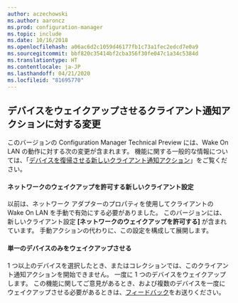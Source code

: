 ```yaml
---
author: aczechowski
ms.author: aaroncz
ms.prod: configuration-manager
ms.topic: include
ms.date: 10/16/2018
ms.openlocfilehash: a06ac6d2c1059d46177fb1c73a1fec2edcd7e0a9
ms.sourcegitcommit: bbf820c35414bf2cba356f30fe047c1a34c5384d
ms.translationtype: HT
ms.contentlocale: ja-JP
ms.lasthandoff: 04/21/2020
ms.locfileid: "81695770"
---
```

## <a name="changes-to-client-notification-action-to-wake-up-a-device"></a><a name="bkmk_wakeup"></a> デバイスをウェイクアップさせるクライアント通知アクションに対する変更
<!--1317364-->

このバージョンの Configuration Manager Technical Preview には、Wake On LAN の動作に対する次の変更が含まれます。 機能に関する一般的な情報については、「[デバイスを復帰させる新しいクライアント通知アクション](../../capabilities-in-technical-preview-1810.md#bkmk_wakeup)」をご覧ください。

#### <a name="new-client-setting-to-allow-network-wake-up"></a>ネットワークのウェイクアップを許可する新しいクライアント設定
以前は、ネットワーク アダプターのプロパティを使用してクライアントの Wake On LAN を手動で有効にする必要がありました。 このバージョンには、新しいクライアント設定 **[ネットワークのウェイクアップを許可する]** が含まれています。 手動アクションの代わりに、この設定を構成して展開します。 

#### <a name="only-wake-up-a-single-device"></a>単一のデバイスのみをウェイクアップさせる
1 つ以上のデバイスを選択したとき、またはコレクションでは、このクライアント通知アクションを開始できません。 一度に 1 つのデバイスをウェイクアップします。 この機能に関してご意見があるとき、および複数のデバイスを一度にウェイクアップさせる必要があるときは、[フィードバック](../../../understand/find-help.md#product-feedback)をお送りください。


